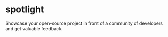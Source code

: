 # spotlight
Showcase your open-source project in front of a community of developers and get valuable feedback.
